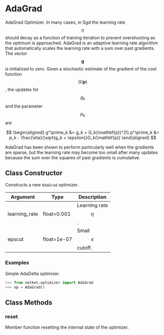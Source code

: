 # AdaGrad
AdaGrad Optimizer.
 In many cases, in Sgd the learning rate $$\eta$$ should
 decay as a function of training iteration to prevent overshooting
 as the optimum is approached. AdaGrad is an adaptive learning
 rate algorithm that automatically scales the learning rate with a sum
 over past gradients. The vector $$\mathbf{g}$$ is initialized to zero.
 Given a stochastic estimate of the gradient of the cost function $$G(\mathbf{p})$$,
 the updates for $$g_k$$ and the parameter $$p_k$$ are

 $$
 \begin{aligned}
 g^\prime_k &= g_k + G_k(\mathbf{p})^2\\
 p^\prime_k &= p_k - \frac{\eta}{\sqrt{g_k + \epsilon}}G_k(\mathbf{p})
 \end{aligned}
 $$

 AdaGrad has been shown to perform particularly well when
 the gradients are sparse, but the learning rate may become too small
 after many updates because the sum over the squares of past gradients is cumulative.

## Class Constructor
Constructs a new ``AdaGrad`` optimizer.

|  Argument   |   Type    |       Description        |
|-------------|-----------|--------------------------|
|learning_rate|float=0.001|Learning rate $$\eta$$.   |
|epscut       |float=1e-07|Small $$\epsilon$$ cutoff.|


### Examples
Simple AdaDelta optimizer.

```python
>>> from netket.optimizer import AdaGrad
>>> op = AdaGrad()

```



## Class Methods 
### reset
Member function resetting the internal state of the optimizer.


